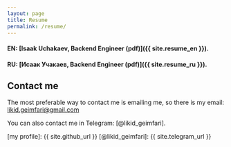 ```yaml
---
layout: page
title: Resume
permalink: /resume/
---
```


#### EN: [Isaak Uchakaev, Backend Engineer (pdf)]({{ site.resume_en }}).
#### RU: [Исаак Учакаев, Backend Engineer (pdf)]({{ site.resume_ru }}).

## Contact me

The most preferable way to contact me is emailing me, so there is my
email: <a href="mailto:likid.geimfari@gmail.com">likid.geimfari@gmail.com</a>

You can also contact me in Telegram: [@likid_geimfari].

[my profile]: {{ site.github_url }}
[@likid_geimfari]: {{ site.telegram_url }}

